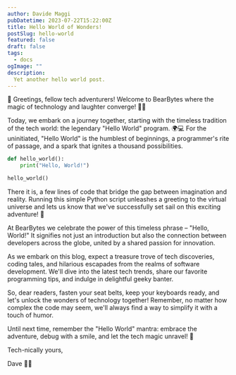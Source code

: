 ```yaml
---
author: Davide Maggi
pubDatetime: 2023-07-22T15:22:00Z
title: Hello World of Wonders!
postSlug: hello-world
featured: false
draft: false
tags:
  - docs
ogImage: ""
description:
  Yet another hello world post.
---
```


👋 Greetings, fellow tech adventurers! Welcome to BearBytes where the magic of technology and laughter converge! 🎉✨

Today, we embark on a journey together, starting with the timeless tradition of the tech world: the legendary "Hello World" program. 🌍💻 For the uninitiated, "Hello World" is the humblest of beginnings, a programmer's rite of passage, and a spark that ignites a thousand possibilities.

``` python
def hello_world():
    print("Hello, World!")

hello_world()
```

There it is, a few lines of code that bridge the gap between imagination and reality. Running this simple Python script unleashes a greeting to the virtual universe and lets us know that we've successfully set sail on this exciting adventure! 🚀

At BearBytes we celebrate the power of this timeless phrase – "Hello, World!" It signifies not just an introduction but also the connection between developers across the globe, united by a shared passion for innovation.

As we embark on this blog, expect a treasure trove of tech discoveries, coding tales, and hilarious escapades from the realms of software development. We'll dive into the latest tech trends, share our favorite programming tips, and indulge in delightful geeky banter.

So, dear readers, fasten your seat belts, keep your keyboards ready, and let's unlock the wonders of technology together! Remember, no matter how complex the code may seem, we'll always find a way to simplify it with a touch of humor.

Until next time, remember the "Hello World" mantra: embrace the adventure, debug with a smile, and let the tech magic unravel! 🌟

Tech-nically yours,

Dave 🤖😄
